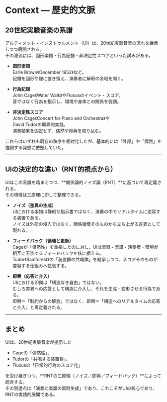 # Context — 歴史的文脈  

## 20世紀実験音楽の系譜
アルティメット・インストゥルメント（UI）は、20世紀実験音楽の流れを継承しつつ展開される。  
その源流には、図形楽譜・行為記譜・非決定性スコアといった試みがある。

- **図形楽譜**  
  Earle Brown《December 1952》など。  
  記譜を図形や線に置き換え、演奏者に解釈の余地を開く。  

- **行為記譜**  
  John Cage《Water Walk》やFluxusのイベント・スコア。  
  音ではなく行為を指示し、環境や身体との関係を強調。  

- **非決定性スコア**  
  John Cage《Concert for Piano and Orchestra》や  
  David Tudorの即興的実践。  
  演奏結果を固定せず、偶然や即興を取り込む。  

これらはいずれも既存の秩序を相対化したが、基本的には「外部」や「偶然」を強調する発想に依拠していた。  

---

## UIの決定的な違い（RNT的視点から）
UIはこの系譜を踏まえつつ、**関係論的ノイズ論（RNT）**に基づいて再定義される。  
その特徴は三原理に即して整理できる。

- **ノイズ（差異の生成）**  
  UIにおける楽譜は静的な指示書ではなく、演奏の中でリアルタイムに変容する装置である。  
  ノイズは外部の侵入ではなく、関係循環そのものから立ち上がる差異として現れる。  

- **フィードバック（循環と更新）**  
  Cageが「偶然性」を重視したのに対し、UIは楽器・楽譜・演奏者・環境が相互に干渉するフィードバックを核に据える。  
  Tudor《Rainforest》の「装置群の共鳴体」を継承しつつ、スコアそのものが変容する仕組みへ拡張する。  

- **即興（応答と介入）**  
  UIにおける即興は「構造なき自由」ではない。  
  むしろ差異への応答として構造に介入し、それを生成・変形させる行為である。  
  即興＝「制約からの解放」ではなく、即興＝「構造へのリアルタイムの応答と介入」と再定義される。  

---

## まとめ
UIは、20世紀実験音楽が提示した  
- Cageの「偶然性」、  
- Tudorの「共鳴する装置群」、  
- Fluxusの「日常的行為のスコア化」  

を受け継ぎつつ、**RNTの三原理（ノイズ／即興／フィードバック）**によって統合する。  
その到達点は「演奏と楽譜の同時生成」であり、これこそがUIの核心であり、RNTの実践的展開である。  
